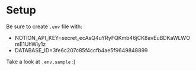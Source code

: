 # Setup

Be sure to create `.env` file with:

- NOTION_API_KEY=secret_ecAsQ4uYRyFQKmb46jCK8avEuBDKaWLWOmE1UhWly1z
- DATABASE_ID=3fe6c207c85f4ccfb4ae5f9649848899

Take a look at `.env.sample` :)
